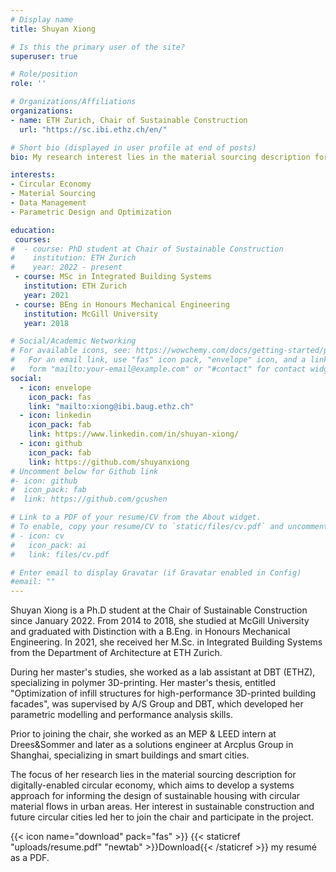 ```yaml
---
# Display name
title: Shuyan Xiong

# Is this the primary user of the site?
superuser: true

# Role/position
role: ''

# Organizations/Affiliations
organizations:
- name: ETH Zurich, Chair of Sustainable Construction
  url: "https://sc.ibi.ethz.ch/en/"

# Short bio (displayed in user profile at end of posts)
bio: My research interest lies in the material sourcing description for digitally-​enabled circular economy.

interests:
- Circular Economy
- Material Sourcing
- Data Management
- Parametric Design and Optimization

education:
 courses:
#  - course: PhD student at Chair of Sustainable Construction
#    institution: ETH Zurich
#    year: 2022 - present
 - course: MSc in Integrated Building Systems
   institution: ETH Zurich
   year: 2021 
 - course: BEng in Honours Mechanical Engineering
   institution: McGill University
   year: 2018

# Social/Academic Networking
# For available icons, see: https://wowchemy.com/docs/getting-started/page-builder/#icons
#   For an email link, use "fas" icon pack, "envelope" icon, and a link in the
#   form "mailto:your-email@example.com" or "#contact" for contact widget.
social:
  - icon: envelope
    icon_pack: fas
    link: "mailto:xiong@ibi.baug.ethz.ch"
  - icon: linkedin
    icon_pack: fab
    link: https://www.linkedin.com/in/shuyan-xiong/
  - icon: github
    icon_pack: fab
    link: https://github.com/shuyanxiong
# Uncomment below for Github link
#- icon: github
#  icon_pack: fab
#  link: https://github.com/gcushen

# Link to a PDF of your resume/CV from the About widget.
# To enable, copy your resume/CV to `static/files/cv.pdf` and uncomment the lines below.
# - icon: cv
#   icon_pack: ai
#   link: files/cv.pdf

# Enter email to display Gravatar (if Gravatar enabled in Config)
#email: ""
---
```

Shuyan Xiong is a Ph.D student at the Chair of Sustainable Construction since January 2022. From 2014 to 2018, she studied at McGill University and graduated with Distinction with a B.Eng. in Honours Mechanical Engineering. In 2021, she received her M.Sc. in Integrated Building Systems from the Department of Architecture at ETH Zurich.

During her master's studies, she worked as a lab assistant at DBT (ETHZ), specializing in polymer 3D-​printing. Her master's thesis, entitled "Optimization of infill structures for high-​performance 3D-​printed building facades", was supervised by A/S Group and DBT, which developed her parametric modelling and performance analysis skills.

Prior to joining the chair, she worked as an MEP & LEED intern at Drees&Sommer and later as a solutions engineer at Arcplus Group in Shanghai, specializing in smart buildings and smart cities.

The focus of her research lies in the material sourcing description for digitally-​enabled circular economy, which aims to develop a systems approach for informing the design of sustainable housing with circular material flows in urban areas. Her interest in sustainable construction and future circular cities led her to join the chair and participate in the project.

{{< icon name="download" pack="fas" >}} {{< staticref "uploads/resume.pdf" "newtab" >}}Download{{< /staticref >}} my resumé as a PDF.
